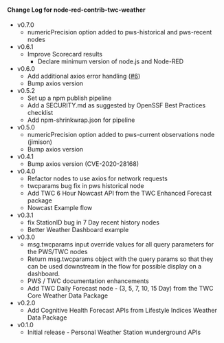 #### Change Log for node-red-contrib-twc-weather

- v0.7.0
  - numericPrecision option added to pws-historical and pws-recent nodes
- v0.6.1
  - Improve Scorecard results
    - Declare minimum version of node.js and Node-RED
- v0.6.0
  - Add additional axios error handling ([#6](https://github.com/johnwalicki/node-red-contrib-twc-weather/issues/6))
  - Bump axios version
- v0.5.2
  - Set up a npm publish pipeline
  - Add a SECURITY.md as suggested by OpenSSF Best Practices checklist
  - Add npm-shrinkwrap.json for pipeline
- v0.5.0
  - numericPrecision option added to pws-current observations node (jimison)
  - Bump axios version
- v0.4.1
  - Bump axios version (CVE-2020-28168)
- v0.4.0
  - Refactor nodes to use axios for network requests
  - twcparams bug fix in pws historical node
  - Add TWC 6 Hour Nowcast API from the TWC Enhanced Forecast package
  - Nowcast Example flow
- v0.3.1
  - fix StationID bug in 7 Day recent history nodes
  - Better Weather Dashboard example
- v0.3.0
  - msg.twcparams input override values for all query parameters for the PWS/TWC nodes
  - Return msg.twcparams object with the query params so that they can be used downstream in the flow for possible display on a dashboard.
  - PWS / TWC documentation enhancements
  - Add TWC Daily Forecast node - (3, 5, 7, 10, 15 Day) from the TWC Core Weather Data Package
- v0.2.0
  - Add Cognitive Health Forecast APIs from Lifestyle Indices Weather Data Package
- v0.1.0
  - Initial release - Personal Weather Station wunderground APIs
